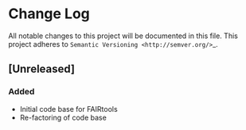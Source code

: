 # Change Log

All notable changes to this project will be documented in this file.
This project adheres to `Semantic Versioning <http://semver.org/>`_.

## [Unreleased]
### Added
 * Initial code base for FAIRtools
 * Re-factoring of code base
